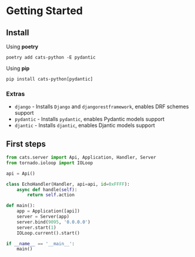 # Getting Started

## Install

Using **poetry**

```shell
poetry add cats-python -E pydantic
```

Using **pip**

```shell
pip install cats-python[pydantic]
```

### Extras

+ `django` - Installs `Django` and `djangorestframework`, enables DRF schemes support
+ `pydantic` - Installs `pydantic`, enables Pydantic models support
+ `djantic` - Installs `djantic`, enables Djantic models support

## First steps

```python main.py
from cats.server import Api, Application, Handler, Server
from tornado.ioloop import IOLoop

api = Api()

class EchoHandler(Handler, api=api, id=0xFFFF):
    async def handle(self):
        return self.action

def main():
    app = Application([api])
    server = Server(app)
    server.bind(9095, '0.0.0.0')
    server.start(1)
    IOLoop.current().start()

if __name__ == '__main__':
    main()
```